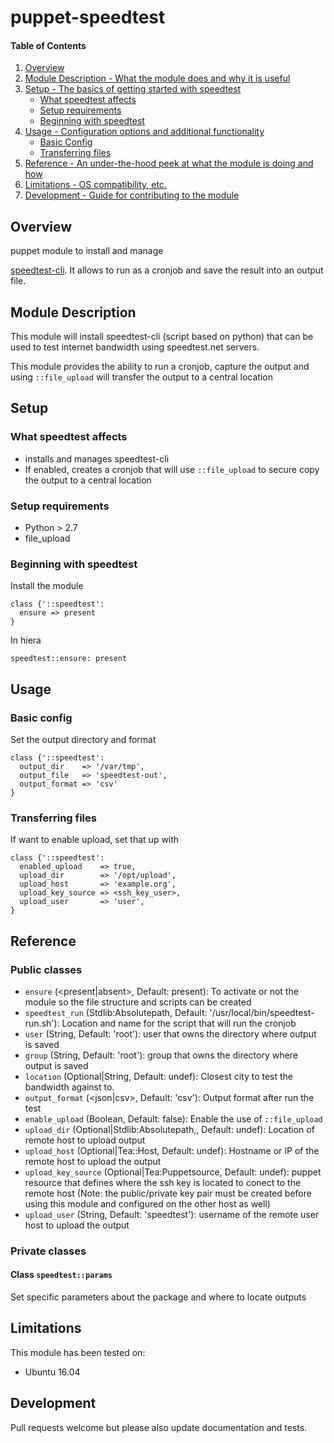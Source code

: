 # puppet-speedtest

#### Table of Contents

1. [Overview](#overview)
2. [Module Description - What the module does and why it is useful](#module-description)
3. [Setup - The basics of getting started with speedtest](#setup)
    * [What speedtest affects](#what-speedtest-affects)
    * [Setup requirements](#setup-requirements)
    * [Beginning with speedtest](#beginning-with-speedtest)
4. [Usage - Configuration options and additional functionality](#usage)
    * [Basic Config](#basic-config)
    * [Transferring files](#transferring-files)
5. [Reference - An under-the-hood peek at what the module is doing and how](#reference)
5. [Limitations - OS compatibility, etc.](#limitations)
6. [Development - Guide for contributing to the module](#development)


## Overview
puppet module to install and manage

[speedtest-cli](https://github.com/sivel/speedtest-cli). It allows to
run as a cronjob and save the result into an output file.

## Module Description

This module will install speedtest-cli (script based on python) that
can be used to test internet bandwidth using speedtest.net servers.

This module provides the ability to run a cronjob, capture the
output and using `::file_upload` will transfer the output to a central
location

## Setup

### What speedtest affects

* installs and manages speedtest-cli
* If enabled, creates a cronjob that will use `::file_upload` to secure copy the output to a central location


### Setup requirements

* Python > 2.7
* file_upload


### Beginning with speedtest

Install the module

```puppet
class {'::speedtest':
  ensure => present
}
```

In hiera

```puppet
speedtest::ensure: present
```

## Usage

### Basic config

Set the output directory and format

```puppet
class {'::speedtest':
  output_dir    => '/var/tmp',
  output_file   => 'speedtest-out',
  output_format => 'csv'
}
```

### Transferring files

If want to enable upload, set that up with

```puppet
class {'::speedtest':
  enabled_upload    => true,
  upload_dir        => '/opt/upload',
  upload_host       => 'example.org',
  upload_key_source => <ssh_key_user>,
  upload_user       => 'user',
}
```

## Reference

### Public classes

* `ensure` (<present|absent>, Default: present): To activate or not the module so the file structure and scripts can be created
* `speedtest_run` (Stdlib:Absolutepath, Default:
'/usr/local/bin/speedtest-run.sh'): Location and name for the script that will run the cronjob
* `user` (String, Default: 'root'): user that owns the directory where output is saved
* `group` (String, Default: 'root'): group that owns the directory where output is saved
* `location` (Optional|String, Default: undef): Closest city to test the bandwidth against to.
* `output_format` (<json|csv>, Default: 'csv'): Output format after run the test
* `enable_upload` (Boolean, Default: false): Enable the use of `::file_upload`
* `upload_dir` (Optional|Stdlib:Absolutepath,, Default: undef): Location of remote host to upload output
* `upload_host` (Optional|Tea::Host, Default: undef): Hostname or IP of the remote host to upload the output
* `upload_key_source` (Optional|Tea:Puppetsource, Default: undef): puppet resource that defines where the ssh key is located to conect to the remote host (Note: the public/private key pair must be created before using this module and configured on the other host as well)
* `upload_user` (String, Default: 'speedtest'): username of the remote user host to upload the output

### Private classes

#### Class `speedtest::params`

Set specific parameters about the package and where to locate outputs


## Limitations

This module has been tested on:

* Ubuntu 16.04

## Development

Pull requests welcome but please also update documentation and tests.
